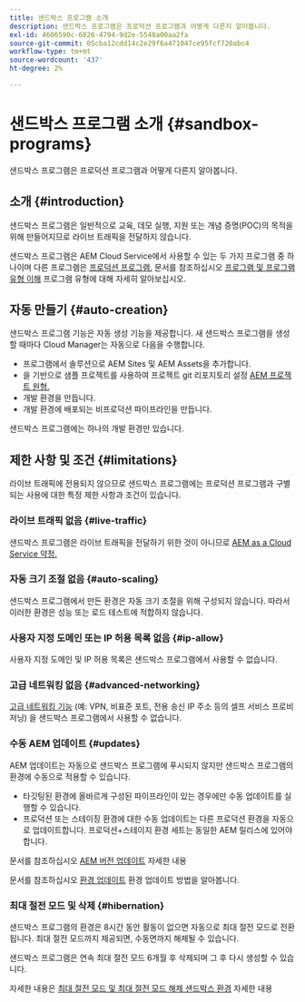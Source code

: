 ```yaml
---
title: 샌드박스 프로그램 소개
description: 샌드박스 프로그램은 프로덕션 프로그램과 어떻게 다른지 알아봅니다.
exl-id: 4606590c-6826-4794-9d2e-5548a00aa2fa
source-git-commit: 05cba12cdd14c2e29f6a471047ce95fcf720abc4
workflow-type: tm+mt
source-wordcount: '437'
ht-degree: 2%

---
```



# 샌드박스 프로그램 소개 {#sandbox-programs}

샌드박스 프로그램은 프로덕션 프로그램과 어떻게 다른지 알아봅니다.

## 소개 {#introduction}

샌드박스 프로그램은 일반적으로 교육, 데모 실행, 지원 또는 개념 증명(POC)의 목적을 위해 만들어지므로 라이브 트래픽을 전달하지 않습니다.

샌드박스 프로그램은 AEM Cloud Service에서 사용할 수 있는 두 가지 프로그램 중 하나이며 다른 프로그램은 [프로덕션 프로그램.](introduction-production-programs.md) 문서를 참조하십시오 [프로그램 및 프로그램 유형 이해](/help/implementing/cloud-manager/getting-access-to-aem-in-cloud/program-types.md) 프로그램 유형에 대해 자세히 알아보십시오.

## 자동 만들기 {#auto-creation}

샌드박스 프로그램 기능은 자동 생성 기능을 제공합니다. 새 샌드박스 프로그램을 생성할 때마다 Cloud Manager는 자동으로 다음을 수행합니다.

* 프로그램에서 솔루션으로 AEM Sites 및 AEM Assets을 추가합니다.
* 을 기반으로 샘플 프로젝트를 사용하여 프로젝트 git 리포지토리 설정 [AEM 프로젝트 원형.](https://experienceleague.adobe.com/docs/experience-manager-core-components/using/developing/archetype/overview.html)
* 개발 환경을 만듭니다.
* 개발 환경에 배포되는 비프로덕션 파이프라인을 만듭니다.

샌드박스 프로그램에는 하나의 개발 환경만 있습니다.

## 제한 사항 및 조건 {#limitations}

라이브 트래픽에 전용되지 않으므로 샌드박스 프로그램에는 프로덕션 프로그램과 구별되는 사용에 대한 특정 제한 사항과 조건이 있습니다.

### 라이브 트래픽 없음 {#live-traffic}

샌드박스 프로그램은 라이브 트래픽을 전달하기 위한 것이 아니므로 [AEM as a Cloud Service 약정.](https://www.adobe.com/legal/service-commitments.html)

### 자동 크기 조절 없음 {#auto-scaling}

샌드박스 프로그램에서 만든 환경은 자동 크기 조절을 위해 구성되지 않습니다. 따라서 이러한 환경은 성능 또는 로드 테스트에 적합하지 않습니다.

### 사용자 지정 도메인 또는 IP 허용 목록 없음 {#ip-allow}

사용자 지정 도메인 및 IP 허용 목록은 샌드박스 프로그램에서 사용할 수 없습니다.

### 고급 네트워킹 없음 {#advanced-networking}

[고급 네트워킹 기능](/help/security/configuring-advanced-networking.md) (예: VPN, 비표준 포트, 전용 송신 IP 주소 등의 셀프 서비스 프로비저닝) 을 샌드박스 프로그램에서 사용할 수 없습니다.

### 수동 AEM 업데이트 {#updates}

AEM 업데이트는 자동으로 샌드박스 프로그램에 푸시되지 않지만 샌드박스 프로그램의 환경에 수동으로 적용할 수 있습니다.

* 타깃팅된 환경에 올바르게 구성된 파이프라인이 있는 경우에만 수동 업데이트를 실행할 수 있습니다.
* 프로덕션 또는 스테이징 환경에 대한 수동 업데이트는 다른 프로덕션 환경을 자동으로 업데이트합니다. 프로덕션+스테이지 환경 세트는 동일한 AEM 릴리스에 있어야 합니다.

문서를 참조하십시오 [AEM 버전 업데이트](/help/implementing/deploying/aem-version-updates.md) 자세한 내용

문서를 참조하십시오 [환경 업데이트](/help/implementing/cloud-manager/manage-environments.md#updating-dev-environment) 환경 업데이트 방법을 알아봅니다.

### 최대 절전 모드 및 삭제 {#hibernation}

샌드박스 프로그램의 환경은 8시간 동안 활동이 없으면 자동으로 최대 절전 모드로 전환됩니다. 최대 절전 모드까지 제공되면, 수동면까지 해제될 수 있습니다.

샌드박스 프로그램은 연속 최대 절전 모드 6개월 후 삭제되며 그 후 다시 생성할 수 있습니다.

자세한 내용은 [최대 절전 모드 및 최대 절전 모드 해제 샌드박스 환경](/help/implementing/cloud-manager/getting-access-to-aem-in-cloud/hibernating-environments.md) 자세한 내용
